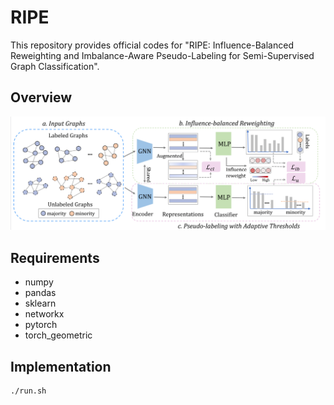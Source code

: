 # RIPE
This repository provides official codes for "RIPE: Influence-Balanced Reweighting and Imbalance-Aware Pseudo-Labeling for Semi-Supervised Graph Classification".
## Overview 
<img src="overview.PNG">

## Requirements

* numpy
* pandas
* sklearn
* networkx
* pytorch
* torch_geometric

## Implementation
```
./run.sh 
```
